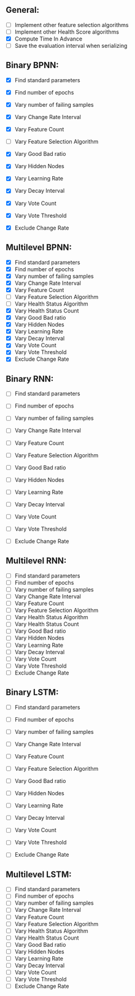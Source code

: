 ## General:

- [ ] Implement other feature selection algorithms
- [ ] Implement other Health Score algorithms
- [x] Compute Time In Advance
- [ ] Save the evaluation interval when serializing

## Binary BPNN:

- [x] Find standard parameters
- [x] Find number of epochs
- [x] Vary number of failing samples
- [x] Vary Change Rate Interval
- [x] Vary Feature Count
- [ ] Vary Feature Selection Algorithm
- [x] Vary Good Bad ratio
- [x] Vary Hidden Nodes
- [x] Vary Learning Rate
- [x] Vary Decay Interval
- [x] Vary Vote Count
- [x] Vary Vote Threshold
- [x] Exclude Change Rate


## Multilevel BPNN:

- [x] Find standard parameters
- [x] Find number of epochs
- [x] Vary number of failing samples
- [x] Vary Change Rate Interval
- [x] Vary Feature Count
- [ ] Vary Feature Selection Algorithm
- [ ] Vary Health Status Algorithm
- [x] Vary Health Status Count
- [x] Vary Good Bad ratio
- [x] Vary Hidden Nodes
- [x] Vary Learning Rate
- [x] Vary Decay Interval
- [x] Vary Vote Count
- [x] Vary Vote Threshold
- [x] Exclude Change Rate

## Binary RNN:

- [ ] Find standard parameters
- [ ] Find number of epochs
- [ ] Vary number of failing samples
- [ ] Vary Change Rate Interval
- [ ] Vary Feature Count
- [ ] Vary Feature Selection Algorithm
- [ ] Vary Good Bad ratio
- [ ] Vary Hidden Nodes
- [ ] Vary Learning Rate
- [ ] Vary Decay Interval
- [ ] Vary Vote Count
- [ ] Vary Vote Threshold
- [ ] Exclude Change Rate


## Multilevel RNN:

- [ ] Find standard parameters
- [ ] Find number of epochs
- [ ] Vary number of failing samples
- [ ] Vary Change Rate Interval
- [ ] Vary Feature Count
- [ ] Vary Feature Selection Algorithm
- [ ] Vary Health Status Algorithm
- [ ] Vary Health Status Count
- [ ] Vary Good Bad ratio
- [ ] Vary Hidden Nodes
- [ ] Vary Learning Rate
- [ ] Vary Decay Interval
- [ ] Vary Vote Count
- [ ] Vary Vote Threshold
- [ ] Exclude Change Rate

## Binary LSTM:

- [ ] Find standard parameters
- [ ] Find number of epochs
- [ ] Vary number of failing samples
- [ ] Vary Change Rate Interval
- [ ] Vary Feature Count
- [ ] Vary Feature Selection Algorithm
- [ ] Vary Good Bad ratio
- [ ] Vary Hidden Nodes
- [ ] Vary Learning Rate
- [ ] Vary Decay Interval
- [ ] Vary Vote Count
- [ ] Vary Vote Threshold
- [ ] Exclude Change Rate


## Multilevel LSTM:

- [ ] Find standard parameters
- [ ] Find number of epochs
- [ ] Vary number of failing samples
- [ ] Vary Change Rate Interval
- [ ] Vary Feature Count
- [ ] Vary Feature Selection Algorithm
- [ ] Vary Health Status Algorithm
- [ ] Vary Health Status Count
- [ ] Vary Good Bad ratio
- [ ] Vary Hidden Nodes
- [ ] Vary Learning Rate
- [ ] Vary Decay Interval
- [ ] Vary Vote Count
- [ ] Vary Vote Threshold
- [ ] Exclude Change Rate